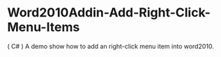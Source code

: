 Word2010Addin-Add-Right-Click-Menu-Items
========================================

( C# ) A demo show how to add an right-click menu item into word2010.